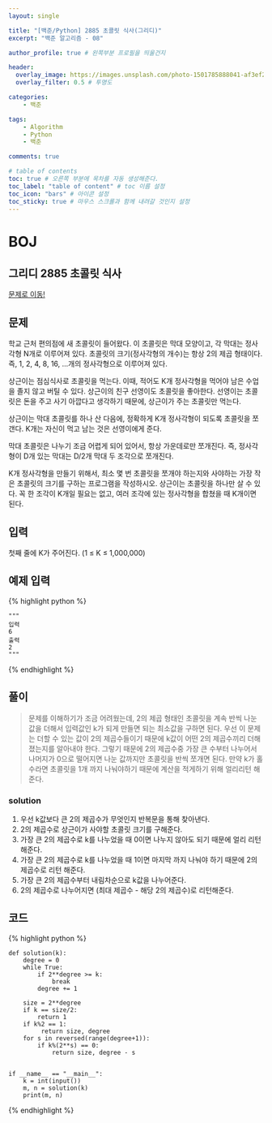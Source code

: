 ```yaml
---
layout: single

title: "[백준/Python] 2885 초콜릿 식사(그리디)"
excerpt: "백준 알고리즘 - 08"

author_profile: true # 왼쪽부분 프로필을 띄울건지

header:
  overlay_image: https://images.unsplash.com/photo-1501785888041-af3ef285b470?ixlib=rb-1.2.1&ixid=eyJhcHBfaWQiOjEyMDd9&auto=format&fit=crop&w=1350&q=80
  overlay_filter: 0.5 # 투명도

categories:
    - 백준

tags: 
    - Algorithm
    - Python
    - 백준

comments: true

# table of contents
toc: true # 오른쪽 부분에 목차를 자동 생성해준다.
toc_label: "table of content" # toc 이름 설정
toc_icon: "bars" # 아이콘 설정
toc_sticky: true # 마우스 스크롤과 함께 내려갈 것인지 설정
---
```

# BOJ

## 그리디 2885 초콜릿 식사
[문제로 이동!](https://www.acmicpc.net/problem/2885)

## 문제

학교 근처 편의점에 새 초콜릿이 들어왔다. 이 초콜릿은 막대 모양이고, 각 막대는 정사각형 N개로 이루어져 있다. 초콜릿의 크기(정사각형의 개수)는 항상 2의 제곱 형태이다. 즉, 1, 2, 4, 8, 16, ...개의 정사각형으로 이루어져 있다.

상근이는 점심식사로 초콜릿을 먹는다. 이때, 적어도 K개 정사각형을 먹어야 남은 수업을 졸지 않고 버틸 수 있다. 상근이의 친구 선영이도 초콜릿을 좋아한다. 선영이는 초콜릿은 돈을 주고 사기 아깝다고 생각하기 때문에, 상근이가 주는 초콜릿만 먹는다.

상근이는 막대 초콜릿를 하나 산 다음에, 정확하게 K개 정사각형이 되도록 초콜릿을 쪼갠다. K개는 자신이 먹고 남는 것은 선영이에게 준다.

막대 초콜릿은 나누기 조금 어렵게 되어 있어서, 항상 가운데로만 쪼개진다. 즉, 정사각형이 D개 있는 막대는 D/2개 막대 두 조각으로 쪼개진다.

K개 정사각형을 만들기 위해서, 최소 몇 번 초콜릿을 쪼개야 하는지와 사야하는 가장 작은 초콜릿의 크기를 구하는 프로그램을 작성하시오. 상근이는 초콜릿을 하나만 살 수 있다. 꼭 한 조각이 K개일 필요는 없고, 여러 조각에 있는 정사각형을 합쳤을 때 K개이면 된다.

## 입력

첫째 줄에 K가 주어진다. (1 ≤ K ≤ 1,000,000)

## 예제 입력
{% highlight python %}

    """
    입력
    6
    출력
    2
    """
{% endhighlight %}

## 풀이
> 문제를 이해하기가 조금 어려웠는데, 2의 제곱 형태인 초콜릿을 계속 반씩 나눈 값을 더해서 입력값인 k가 되게 만들면 되는 최소값을 구하면 된다. 우선 이 문제는 더할 수 있는 
> 값이 2의 제곱수들이기 때문에 k값이 어떤 2의 제곱수끼리 더해졌는지를 알아내야 한다. 그렇기 때문에 2의 제곱수중 가장 큰 수부터 나누어서 나머지가 0으로 떨어지면 
> 나눈 값까지만 초콜릿을 반씩 쪼개면 된다. 만약 k가 홀수라면 초콜릿을 1개 까지 나눠야하기 때문에 계산을 적게하기 위해 얼리리턴 해준다.

### solution
1. 우선 k값보다 큰 2의 제곱수가 무엇인지 반복문을 통해 찾아낸다.
2. 2의 제곱수로 상근이가 사야할 초콜릿 크기를 구해준다.
3. 가장 큰 2의 제곱수로 k를 나누었을 때 0이면 나누지 않아도 되기 때문에 얼리 리턴 해준다.
4. 가장 큰 2의 제곱수로 k를 나누었을 때 1이면 마지막 까지 나눠야 하기 때문에 2의 제곱수로 리턴 해준다.
5. 가장 큰 2의 제곱수부터 내림차순으로 k값을 나누어준다.
6. 2의 제곱수로 나누어지면 (최대 제곱수 - 해당 2의 제곱수)로 리턴해준다.

## 코드

{% highlight python %}

    def solution(k):
        degree = 0
        while True:
            if 2**degree >= k:
                break
            degree += 1
    
        size = 2**degree
        if k == size/2:
            return 1
        if k%2 == 1:
             return size, degree
        for s in reversed(range(degree+1)):
            if k%(2**s) == 0:
                return size, degree - s
    
    
    if __name__ == "__main__":
        k = int(input())
        m, n = solution(k)
        print(m, n)
{% endhighlight %}